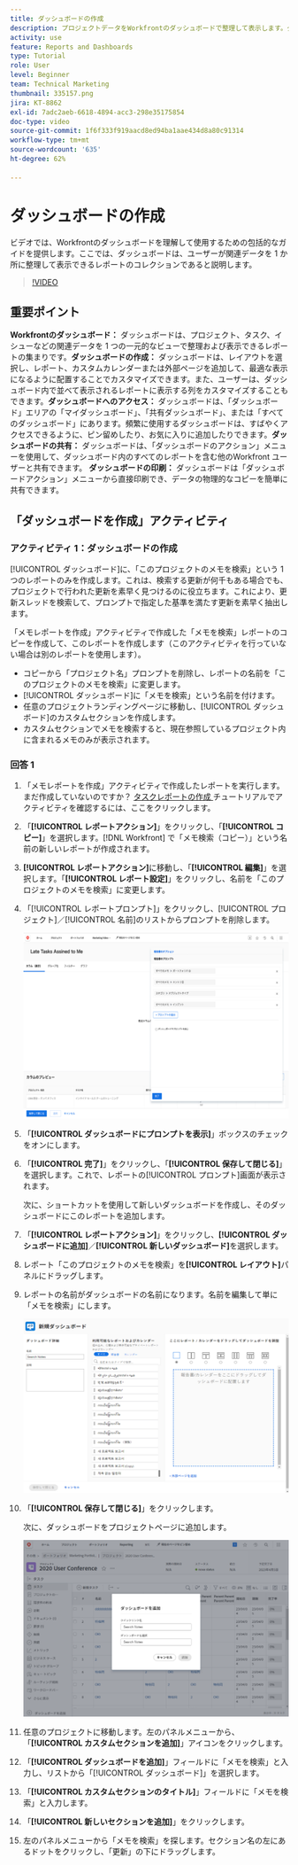 ```yaml
---
title: ダッシュボードの作成
description: プロジェクトデータをWorkfrontのダッシュボードで整理して表示します。ダッシュボードでは、シームレスなプロジェクト管理と共同作業を行うために、カスタマイズ、アクセス、共有、印刷を簡単に行うことができます。
activity: use
feature: Reports and Dashboards
type: Tutorial
role: User
level: Beginner
team: Technical Marketing
thumbnail: 335157.png
jira: KT-8862
exl-id: 7adc2aeb-6618-4894-acc3-298e35175854
doc-type: video
source-git-commit: 1f6f333f919aacd8ed94ba1aae434d8a80c91314
workflow-type: tm+mt
source-wordcount: '635'
ht-degree: 62%

---
```


# ダッシュボードの作成

ビデオでは、Workfrontのダッシュボードを理解して使用するための包括的なガイドを提供します。
&#x200B;ここでは、ダッシュボードは、ユーザーが関連データを 1 か所に整理して表示できるレポートのコレクションであると説明します。

>[!VIDEO](https://video.tv.adobe.com/v/335157/?quality=12&learn=on)

## 重要ポイント

**Workfrontのダッシュボード：** ダッシュボードは、プロジェクト、タスク、イシューなどの関連データを 1 つの一元的なビューで整理および表示できるレポートの集まりです。&#x200B;
**ダッシュボードの作成：** ダッシュボードは、レイアウトを選択し、レポート、カスタムカレンダーまたは外部ページを追加して、最適な表示になるように配置することでカスタマイズできます。&#x200B; また、ユーザーは、ダッシュボード内で並べて表示されるレポートに表示する列をカスタマイズすることもできます。&#x200B;
**ダッシュボードへのアクセス：** ダッシュボードは、「ダッシュボード」エリアの「マイダッシュボード」、「共有ダッシュボード」、または「すべてのダッシュボード」にあります。&#x200B; 頻繁に使用するダッシュボードは、すばやくアクセスできるように、ピン留めしたり、お気に入りに追加したりできます。&#x200B;
**ダッシュボードの共有：** ダッシュボードは、「ダッシュボードのアクション」メニューを使用して、ダッシュボード内のすべてのレポートを含む他のWorkfront ユーザーと共有できます。&#x200B;
**ダッシュボードの印刷：** ダッシュボードは「ダッシュボードアクション」メニューから直接印刷でき、データの物理的なコピーを簡単に共有できます。&#x200B;


## 「ダッシュボードを作成」アクティビティ

### アクティビティ 1：ダッシュボードの作成

[!UICONTROL ダッシュボード]に、「このプロジェクトのメモを検索」という 1 つのレポートのみを作成します。これは、検索する更新が何千もある場合でも、プロジェクトで行われた更新を素早く見つけるのに役立ちます。これにより、更新スレッドを検索して、プロンプトで指定した基準を満たす更新を素早く抽出します。

「メモレポートを作成」アクティビティで作成した「メモを検索」レポートのコピーを作成して、このレポートを作成します（このアクティビティを行っていない場合は別のレポートを使用します）。

* コピーから「プロジェクト名」プロンプトを削除し、レポートの名前を「このプロジェクトのメモを検索」に変更します。
* [!UICONTROL ダッシュボード]に「メモを検索」という名前を付けます。
* 任意のプロジェクトランディングページに移動し、[!UICONTROL ダッシュボード]のカスタムセクションを作成します。
* カスタムセクションでメモを検索すると、現在参照しているプロジェクト内に含まれるメモのみが表示されます。

### 回答 1

1. 「メモレポートを作成」アクティビティで作成したレポートを実行します。 まだ作成していないのですか？ [ タスクレポートの作成 ](https://experienceleague.adobe.com/en/docs/workfront-learn/tutorials-workfront/reporting/basic-reporting/create-a-task-report#activity-1-create-a-note-report-with-prompts) チュートリアルでアクティビティを確認するには、ここをクリックします。
1. 「**[!UICONTROL レポートアクション]**」をクリックし、「**[!UICONTROL コピー]**」を選択します。[!DNL Workfront] で「メモ検索（コピー）」という名前の新しいレポートが作成されます。
1. **[!UICONTROL レポートアクション]**&#x200B;に移動し、「**[!UICONTROL 編集]**」を選択します。「**[!UICONTROL レポート設定]**」をクリックし、名前を「このプロジェクトのメモを検索」に変更します。
1. 「[!UICONTROL レポートプロンプト]」をクリックし、[!UICONTROL プロジェクト]／[!UICONTROL 名前]のリストからプロンプトを削除します。

   ![新しいダッシュボードを作成するための画面の画像](assets/edit-report-prompts.png)

1. 「**[!UICONTROL ダッシュボードにプロンプトを表示]**」ボックスのチェックをオンにします。
1. 「**[!UICONTROL 完了]**」をクリックし、「**[!UICONTROL 保存して閉じる]**」を選択します。これで、レポートの[!UICONTROL プロンプト]画面が表示されます。

   次に、ショートカットを使用して新しいダッシュボードを作成し、そのダッシュボードにこのレポートを追加します。

1. 「**[!UICONTROL レポートアクション]**」をクリックし、**[!UICONTROL ダッシュボードに追加]**／**[!UICONTROL 新しいダッシュボード]**&#x200B;を選択します。
1. レポート「このプロジェクトのメモを検索」を&#x200B;**[!UICONTROL レイアウト]**&#x200B;パネルにドラッグします。
1. レポートの名前がダッシュボードの名前になります。名前を編集して単に「メモを検索」にします。

   ![新しいダッシュボードを作成するための画面の画像](assets/create-dashboard.png)

1. 「**[!UICONTROL 保存して閉じる]**」をクリックします。

   次に、ダッシュボードをプロジェクトページに追加します。

   ![新しいダッシュボードを作成するための画面の画像](assets/add-custom-section.png)

1. 任意のプロジェクトに移動します。左のパネルメニューから、「**[!UICONTROL カスタムセクションを追加]**」アイコンをクリックします。
1. 「**[!UICONTROL ダッシュボードを追加]**」フィールドに「メモを検索」と入力し、リストから「[!UICONTROL ダッシュボード]」を選択します。
1. 「**[!UICONTROL カスタムセクションのタイトル]**」フィールドに「メモを検索」と入力します。
1. 「**[!UICONTROL 新しいセクションを追加]**」をクリックします。
1. 左のパネルメニューから「メモを検索」を探します。セクション名の左にあるドットをクリックし、「更新」の下にドラッグします。
